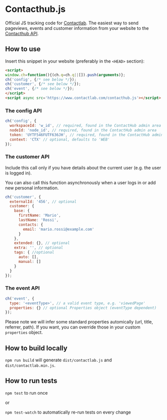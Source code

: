# Contacthub.js

Official JS tracking code for
[Contactlab](http://developer.contactlab.com/documentation/). The easiest way to
send pageviews, events and customer information from your website to the
[Contacthub API](http://developer.contactlab.com/documentation/).


## How to use

Insert this snippet in your website (preferably in the `<HEAD>` section):

```html
<script>
window.ch=function(){(ch.q=ch.q||[]).push(arguments)};
ch('config', {/* see below */});
ch('customer', {/* see below */});
ch('event', {/* see below */});
</script>
<script async src='https://www.contactlab.com/contacthub.js'></script>
```

### The config API

```js
ch('config', {
  workspaceId: 'w_id', // required, found in the ContactHub admin area
  nodeId: 'node_id', // required, found in the ContactHub admin area
  token: 'UYTF546FUTF636JH', // required, found in the ContactHub admin area
  context: 'CTX' // optional, defaults to 'WEB'
});
```

### The customer API

Include this call only if you have details about the current user (e.g. the user
is logged in).

You can also call this function asynchronously when a user logs in or add new
personal information.

```js
ch('customer', {
  externalId: '456', // optional
  customer: {
    base: {
      firstName: 'Mario',
      lastName: 'Rossi',
      contacts: {
        email: 'mario.rossi@example.com'
      }
    },
    extended: {}, // optional
    extra: '', // optional
    tags: { //optional
      auto: [],
      manual: []
    }
  }
});
```

### The event API

```js
ch('event', {
  type: '<eventType>', // a valid event type, e.g. 'viewedPage'
  properties: {} // optional Properties object (eventType dependent)
});
```

Please note we will infer some standard properties automically (url, title,
referrer, path). If you want, you can override those in your custom `properties`
object.


## How to build locally

`npm run build` will generate `dist/contactlab.js` and `dist/contactlab.min.js`.


## How to run tests

`npm test` to run once

or

`npm test-watch` to automatically re-run tests on every change
